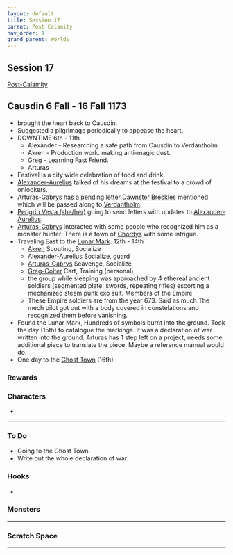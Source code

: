 ```yaml
---
layout: default
title: Session 17
parent: Post Calamity
nav_order: 1
grand_parent: Worlds
---
```

## Session 17
[Post-Calamity](Post-Calamity)
## Causdin 6 Fall - 16 Fall 1173
* brought the heart back to Causdin.
* Suggested a pilgrimage periodically to appease the heart.
* DOWNTIME 6th - 11th
	* Alexander - Researching a safe path from Causdin to Verdantholm
	* Akren - Production work. making anti-magic dust.
	* Greg - Learning Fast Friend.
	* Arturas - 
* Festival is a city wide celebration of food and drink.
* [Alexander-Aurelius](Game/Worlds/Post-Calamity/Alexander-Aurelius) talked of his dreams at the festival to a crowd of onlookers.
* [Arturas-Gabrys](Game/Worlds/Post-Calamity/Arturas-Gabrys) has a pending letter [Dawnster Breckles](Game/Worlds/Post-Calamity/Breckles-Pass#Dawnster%20Breckles) mentioned which will be passed along to [Verdantholm](Game/Worlds/Post-Calamity/Verdantholm).
* [Perigrin Vesta (she/her)](Game/Worlds/Post-Calamity/Causdin#Perigrin%20Vesta%20(she/her)) going to send letters with updates to [Alexander-Aurelius](Game/Worlds/Post-Calamity/Alexander-Aurelius).
* [Arturas-Gabrys](Game/Worlds/Post-Calamity/Arturas-Gabrys) interacted with some people who recognized him as a monster hunter. There is a town of [Chordys](Game/Worlds/Post-Calamity/Hooks#Chordys) with some intrigue.
* Traveling East to the [Lunar Mark](Game/Worlds/Post-Calamity/Notable-Natural-Landmarks#Lunar%20Mark). 12th - 14th
	* [Akren](Game/Worlds/Post-Calamity/Akren) Scouting, Socialize
	* [Alexander-Aurelius](Game/Worlds/Post-Calamity/Alexander-Aurelius) Socialize, guard
	* [Arturas-Gabrys](Game/Worlds/Post-Calamity/Arturas-Gabrys) Scavenge, Socialize
	* [Greg-Colter](Game/Worlds/Post-Calamity/Greg-Colter) Cart, Training (personal)
	* the group while sleeping was approached by 4 ethereal ancient soldiers (segmented plate, swords, repeating rifles) escorting a mechanized steam punk exo suit. Members of the Empire 
	* These Empire soldiers are from the year 673. Said as much.The mech pilot got out with a body covered in constelations and recognized them before vanishing.
* Found the Lunar Mark, Hundreds of symbols burnt into the ground. Took the day (15th) to catalogue the markings. It was a declaration of war written into the ground. Arturas has 1 step left on a project, needs some additional piece to translate the piece. Maybe a reference manual would do.
* One day to the [Ghost Town](Game/Worlds/Post-Calamity/Notable-Natural-Landmarks#Ghost%20Town) (16th)

### Rewards

### Characters
* 
 ---

### To Do
* Going to the Ghost Town.
* Write out the whole declaration of war.
### Hooks
* 

### Monsters


---

### Scratch Space


---